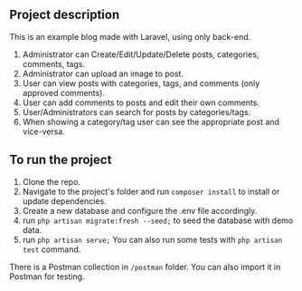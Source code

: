## Project description

This is an example blog made with Laravel, using only back-end.

1. Administrator can Create/Edit/Update/Delete posts, categories, comments, tags.
2. Administrator can upload an image to post.
3. User can view posts with categories, tags, and comments (only approved comments).
4. User can add comments to posts and edit their own comments. 
5. User/Administrators can search for posts by categories/tags.
6. When showing a category/tag user can see the appropriate post and vice-versa.

## To run the project

1. Clone the repo.
2. Navigate to the project's folder and run `composer install` to install or update dependencies.
3. Create a new database and configure the .env file accordingly.
4. run `php artisan migrate:fresh --seed;` to seed the database with demo data.
5. run `php artisan serve;`
You can also run some tests with `php artisan test` command.

There is a Postman collection in `/postman` folder. You can also import it in Postman for testing.

